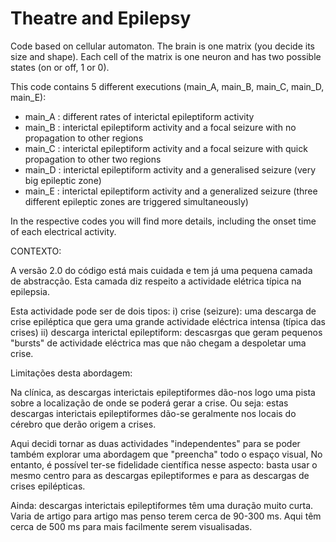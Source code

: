 # Theatre and Epilepsy

Code based on cellular automaton.
The brain is one matrix (you decide its size and shape). Each cell of the matrix is one neuron and has two possible states (on or off, 1 or 0).


This code contains 5 different executions (main_A, main_B, main_C, main_D, main_E):
  - main_A : different rates of interictal epileptiform activity
  - main_B : interictal epileptiform activity and a focal seizure with no propagation to other regions
  - main_C : interictal epileptiform activity and a focal seizure with quick propagation to other two regions
  - main_D : interictal epileptiform activity and a generalised seizure (very big epileptic zone)
  - main_E : interictal epileptiform activity and a generalized seizure (three different epileptic zones are triggered simultaneously)
  
In the respective codes you will find more details, including the onset time of each electrical activity.



CONTEXTO:

 A versão 2.0 do código está mais cuidada e tem já uma pequena camada de abstracção. Esta camada diz respeito a actividade elétrica típica na epilepsia.
 
 Esta actividade pode ser de dois tipos: 
    i) crise (seizure): uma descarga de crise epiléptica que gera uma grande actividade eléctrica intensa (típica das crises)
    ii) descarga interictal epileptiform: descasrgas que geram pequenos "bursts" de actividade eléctrica
                mas que não chegam a despoletar uma crise. 
                
   
 Limitações desta abordagem:
       
   Na clínica, as descargas interictais epileptiformes dão-nos logo uma pista sobre a localização de onde se poderá gerar a crise.
   Ou seja: estas descargas interictais epileptiformes dão-se geralmente nos locais do cérebro que derão origem a crises.
            
   Aqui decidi tornar as duas actividades "independentes" para se poder também explorar uma abordagem que "preencha" todo o espaço visual,
   No entanto, é possível ter-se fidelidade científica nesse aspecto:
                  basta usar o mesmo centro para as descargas epileptiformes e para as descargas de crises epilépticas.
            
        
   Ainda: descargas interictais epileptiformes têm uma duração muito curta.
          Varia de artigo para artigo mas penso terem cerca de 90-300 ms.
          Aqui têm cerca de 500 ms para mais facilmente serem visualisadas. 

